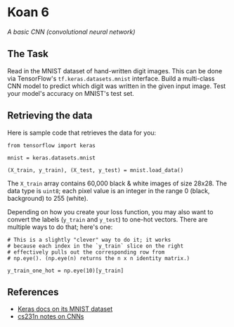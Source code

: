 # Koan 6

*A basic CNN (convolutional neural network)*

## The Task

Read in the MNIST dataset of hand-written digit images.
This can be done via TensorFlow's
`tf.keras.datasets.mnist` interface.
Build a multi-class CNN model to predict which digit was
written in the given input image. Test your model's accuracy
on MNIST's test set.

## Retrieving the data

Here is sample code that retrieves the data for you:

```
from tensorflow import keras

mnist = keras.datasets.mnist

(X_train, y_train), (X_test, y_test) = mnist.load_data()
```

The `X_train` array contains 60,000 black & white images of
size 28x28.
The data type is `uint8`; each pixel value
is an integer in the range 0 (black, background) to 255 (white).

Depending on how you create your loss function, you may also
want to convert the labels (`y_train` and `y_test`) to one-hot
vectors. There are multiple ways to do that; here's one:

```
# This is a slightly "clever" way to do it; it works
# because each index in the `y_train` slice on the right
# effectively pulls out the corresponding row from
# np.eye(). (np.eye(n) returns the n x n identity matrix.)

y_train_one_hot = np.eye(10)[y_train]
```

## References

* [Keras docs on its MNIST dataset](https://keras.io/datasets/#mnist-database-of-handwritten-digits)
* [cs231n notes on CNNs](http://cs231n.github.io/convolutional-networks/)
